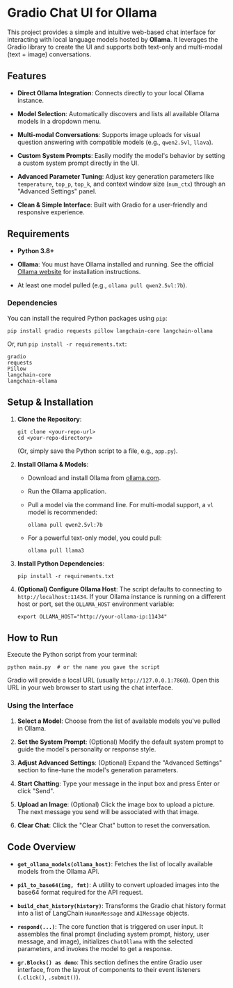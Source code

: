 # Gradio Chat UI for Ollama

This project provides a simple and intuitive web-based chat interface for interacting with local language models hosted by **Ollama**. It leverages the Gradio library to create the UI and supports both text-only and multi-modal (text + image) conversations.

## Features

-   **Direct Ollama Integration**: Connects directly to your local Ollama instance.
    
-   **Model Selection**: Automatically discovers and lists all available Ollama models in a dropdown menu.
    
-   **Multi-modal Conversations**: Supports image uploads for visual question answering with compatible models (e.g., `qwen2.5vl`, `llava`).
    
-   **Custom System Prompts**: Easily modify the model's behavior by setting a custom system prompt directly in the UI.
    
-   **Advanced Parameter Tuning**: Adjust key generation parameters like `temperature`, `top_p`, `top_k`, and context window size (`num_ctx`) through an "Advanced Settings" panel.
    
-   **Clean & Simple Interface**: Built with Gradio for a user-friendly and responsive experience.
    

## Requirements

-   **Python 3.8+**
    
-   **Ollama**: You must have Ollama installed and running. See the official [Ollama website](https://ollama.com/ "null") for installation instructions.
    
-   At least one model pulled (e.g., `ollama pull qwen2.5vl:7b`).
    

### Dependencies

You can install the required Python packages using `pip`:

```
pip install gradio requests pillow langchain-core langchain-ollama

```

Or, run `pip install -r requirements.txt`:

```
gradio
requests
Pillow
langchain-core
langchain-ollama

```

## Setup & Installation

1.  **Clone the Repository**:
    
    ```
    git clone <your-repo-url>
    cd <your-repo-directory>
    
    ```
    
    (Or, simply save the Python script to a file, e.g., `app.py`).
    
2.  **Install Ollama & Models**:
    
    -   Download and install Ollama from [ollama.com](https://ollama.com/ "null").
        
    -   Run the Ollama application.
        
    -   Pull a model via the command line. For multi-modal support, a `vl` model is recommended:
        
        ```
        ollama pull qwen2.5vl:7b
        
        ```
        
    -   For a powerful text-only model, you could pull:
        
        ```
        ollama pull llama3
        
        ```
        
3.  **Install Python Dependencies**:
    
    ```
    pip install -r requirements.txt
    
    ```
    
4.  **(Optional) Configure Ollama Host**: The script defaults to connecting to `http://localhost:11434`. If your Ollama instance is running on a different host or port, set the `OLLAMA_HOST` environment variable:
    
    ```
    export OLLAMA_HOST="http://your-ollama-ip:11434"
    
    ```    

## How to Run

Execute the Python script from your terminal:

```
python main.py  # or the name you gave the script

```

Gradio will provide a local URL (usually `http://127.0.0.1:7860`). Open this URL in your web browser to start using the chat interface.

### Using the Interface

1.  **Select a Model**: Choose from the list of available models you've pulled in Ollama.
    
2.  **Set the System Prompt**: (Optional) Modify the default system prompt to guide the model's personality or response style.
    
3.  **Adjust Advanced Settings**: (Optional) Expand the "Advanced Settings" section to fine-tune the model's generation parameters.
    
4.  **Start Chatting**: Type your message in the input box and press Enter or click "Send".
    
5.  **Upload an Image**: (Optional) Click the image box to upload a picture. The next message you send will be associated with that image.
    
6.  **Clear Chat**: Click the "Clear Chat" button to reset the conversation.
    

## Code Overview

-   **`get_ollama_models(ollama_host)`**: Fetches the list of locally available models from the Ollama API.
    
-   **`pil_to_base64(img, fmt)`**: A utility to convert uploaded images into the base64 format required for the API request.
    
-   **`build_chat_history(history)`**: Transforms the Gradio chat history format into a list of LangChain `HumanMessage` and `AIMessage` objects.
    
-   **`respond(...)`**: The core function that is triggered on user input. It assembles the final prompt (including system prompt, history, user message, and image), initializes `ChatOllama` with the selected parameters, and invokes the model to get a response.
    
-   **`gr.Blocks() as demo`**: This section defines the entire Gradio user interface, from the layout of components to their event listeners (`.click()`, `.submit()`).
